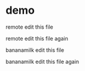 # demo

remote edit this file

remote edit this file again


bananamilk edit this file

bananamilk edit this file again
